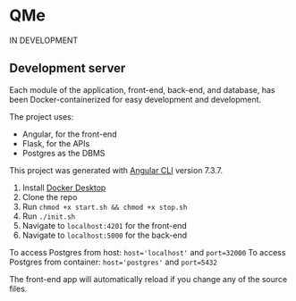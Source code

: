 # QMe

IN DEVELOPMENT

## Development server

Each module of the application, front-end, back-end, and database, has been Docker-containerized for easy development and development.

The project uses:
- Angular, for the front-end
- Flask, for the APIs
- Postgres as the DBMS

This project was generated with [Angular CLI](https://github.com/angular/angular-cli) version 7.3.7.

1) Install <a href="https://www.docker.com/products/docker-desktop">Docker Desktop</a>
2) Clone the repo
3) Run `chmod +x start.sh && chmod +x stop.sh`
4) Run `./init.sh`
5) Navigate to `localhost:4201` for the front-end
6) Navigate to `localhost:5000` for the back-end

To access Postgres from host: `host='localhost'` and `port=32000`
To access Postgres from container: `host='postgres'` and `port=5432`

The front-end app will automatically reload if you change any of the source files.
